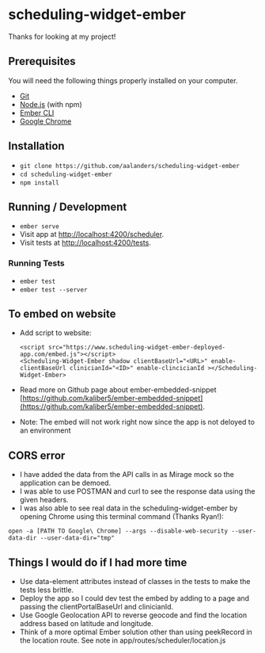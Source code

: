 # scheduling-widget-ember

Thanks for looking at my project!

## Prerequisites

You will need the following things properly installed on your computer.

- [Git](https://git-scm.com/)
- [Node.js](https://nodejs.org/) (with npm)
- [Ember CLI](https://cli.emberjs.com/release/)
- [Google Chrome](https://google.com/chrome/)

## Installation

- `git clone https://github.com/aalanders/scheduling-widget-ember`
- `cd scheduling-widget-ember`
- `npm install`

## Running / Development

- `ember serve`
- Visit app at [http://localhost:4200/scheduler](http://localhost:4200/scheduler).
- Visit tests at [http://localhost:4200/tests](http://localhost:4200/tests).

### Running Tests

- `ember test`
- `ember test --server`

## To embed on website

- Add script to website:

  ```
  <script src="https://www.scheduling-widget-ember-deployed-app.com/embed.js"></script>
  <Scheduling-Widget-Ember shadow clientBaseUrl="<URL>" enable-clientBaseUrl clinicianId="<ID>" enable-clincicianId ></Scheduling-Widget-Ember>
  ```

- Read more on Github page about ember-embedded-snippet [https://github.com/kaliber5/ember-embedded-snippet](https://github.com/kaliber5/ember-embedded-snippet).
- Note: The embed will not work right now since the app is not deloyed to an environment

## CORS error

- I have added the data from the API calls in as Mirage mock so the application can be demoed.
- I was able to use POSTMAN and curl to see the response data using the given headers.
- I was also able to see real data in the scheduling-widget-ember by opening Chrome using this terminal command (Thanks Ryan!):

`open -a [PATH TO Google\ Chrome] --args --disable-web-security --user-data-dir --user-data-dir="tmp"`

## Things I would do if I had more time

- Use data-element attributes instead of classes in the tests to make the tests less brittle.
- Deploy the app so I could dev test the embed by adding to a page and passing the clientPortalBaseUrl and clinicianId.
- Use Google Geolocation API to reverse geocode and find the location address based on latitude and longitude.
- Think of a more optimal Ember solution other than using peekRecord in the location route. See note in app/routes/scheduler/location.js

